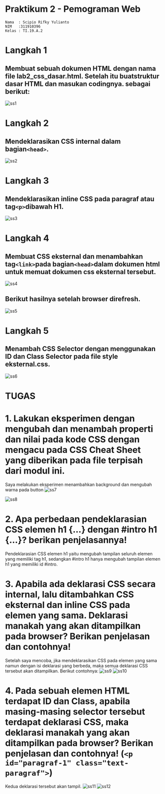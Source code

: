 # Praktikum 2 - Pemograman Web
```
Nama  : Scipio Rifky Yulianto
NIM   :311910396
Kelas : TI.19.A.2
```
# Langkah 1
## Membuat sebuah dokumen HTML dengan nama file lab2_css_dasar.html. Setelah itu buatstruktur dasar HTML dan masukan codingnya. sebagai berikut:
![ss1](https://user-images.githubusercontent.com/56240851/114653137-369ca980-9c9c-11eb-83a0-b18e1675ed9b.png)
# Langkah 2
## Mendeklarasikan CSS internal dalam bagian```<head>```.
![ss2](https://user-images.githubusercontent.com/56240851/114653187-5633d200-9c9c-11eb-8286-aec80a233335.png)
# Langkah 3
## Mendeklarasikan inline CSS pada paragraf atau tag```<p>```dibawah H1.
![ss3](https://user-images.githubusercontent.com/56240851/114653202-6055d080-9c9c-11eb-8d54-f3e973b4bdd6.png)
# Langkah 4
## Membuat CSS eksternal dan menambahkan tag```<link>```pada bagian```<head>```dalam dokumen html untuk memuat dokumen css eksternal tersebut.
![ss4](https://user-images.githubusercontent.com/56240851/114653209-63e95780-9c9c-11eb-80e1-55c9597e434e.png)
## Berikut hasilnya setelah browser direfresh.
![ss5](https://user-images.githubusercontent.com/56240851/114653217-68ae0b80-9c9c-11eb-8679-1996efe62969.png)
# Langkah 5
## Menambah CSS Selector dengan menggunakan ID dan Class Selector pada file style eksternal.css.
![ss6](https://user-images.githubusercontent.com/56240851/114653222-6c419280-9c9c-11eb-9381-636685d2a224.png)
# TUGAS
# 1. Lakukan eksperimen dengan mengubah dan menambah properti dan nilai pada kode CSS dengan mengacu pada CSS Cheat Sheet yang diberikan pada file terpisah dari modul ini.
Saya melakukan eksperimen menambahkan background dan mengubah warna pada button
![ss7](https://user-images.githubusercontent.com/56240851/115169990-6836bb80-a074-11eb-99ee-1037d5402902.png)

![ss8](https://user-images.githubusercontent.com/56240851/115169999-6bca4280-a074-11eb-9bca-bb5d2cd24dc2.png)

# 2. Apa perbedaan pendeklarasian CSS elemen h1 {...} dengan #intro h1 {...}? berikan penjelasannya!
Pendeklarasian CSS elemen h1 yaitu mengubah tampilan seluruh elemen yang memiliki tag h1, sedangkan #intro h1 hanya mengubah tampilan elemen h1 yang memiliki id #intro.

# 3. Apabila ada deklarasi CSS secara internal, lalu ditambahkan CSS eksternal dan inline CSS pada elemen yang sama. Deklarasi manakah yang akan ditampilkan pada browser? Berikan penjelasan dan contohnya!
Setelah saya mencoba, jika mendeklarasikan CSS pada elemen yang sama namun dengan isi deklarasi yang berbeda, maka semua deklarasi CSS tersebut akan ditampilkan. Berikut contohnya:
![ss9](https://user-images.githubusercontent.com/56240851/115172867-f44be180-a07a-11eb-831f-5832f06b9aad.png)
![ss10](https://user-images.githubusercontent.com/56240851/115174812-c799c900-a07e-11eb-9130-bfc66d4bb027.png)

# 4. Pada sebuah elemen HTML terdapat ID dan Class, apabila masing-masing selector tersebut terdapat deklarasi CSS, maka deklarasi manakah yang akan ditampilkan pada browser? Berikan penjelasan dan contohnya! (```<p id="paragraf-1" class="text-paragraf">```)
Kedua deklarasi tersebut akan tampil.
![ss11](https://user-images.githubusercontent.com/56240851/115174817-c9fc2300-a07e-11eb-9a01-33c212562b22.png)
![ss12](https://user-images.githubusercontent.com/56240851/115174824-ce284080-a07e-11eb-9a36-7f84bdf04479.png)
